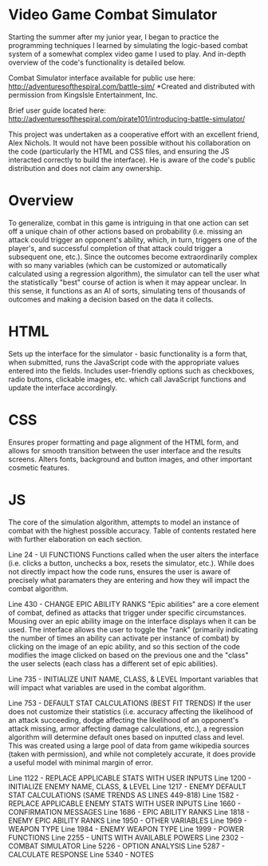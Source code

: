 # Video Game Combat Simulator
Starting the summer after my junior year, I began to practice the programming techniques I learned by simulating the logic-based combat system of a somewhat complex video game I used to play. And in-depth overview of the code's functionality is detailed below.

Combat Simulator interface available for public use here:
http://adventuresofthespiral.com/battle-sim/
*Created and distributed with permission from KingsIsle Entertainment, Inc.

Brief user guide located here:
http://adventuresofthespiral.com/pirate101/introducing-battle-simulator/

This project was undertaken as a cooperative effort with an excellent friend, Alex Nichols. It would not have been possible without his collaboration on the code (particularly the HTML and CSS files, and ensuring the JS interacted correctly to build the interface). He is aware of the code's public distribution and does not claim any ownership.

# Overview

To generalize, combat in this game is intriguing in that one action can set off a unique chain of other actions based on probability (i.e. missing an attack could trigger an opponent's ability, which, in turn, triggers one of the player's, and successful completion of that attack could trigger a subsequent one, etc.). Since the outcomes become extraordinarily complex with so many variables (which can be customized or automatically calculated using a regression algorithm), the simulator can tell the user what the statistically "best" course of action is when it may appear unclear. In this sense, it functions as an AI of sorts, simulating tens of thousands of outcomes and making a decision based on the data it collects.

# HTML

Sets up the interface for the simulator - basic functionality is a form that, when submitted, runs the JavaScript code with the appropriate values entered into the fields. Includes user-friendly options such as checkboxes, radio buttons, clickable images, etc. which call JavaScript functions and update the interface accordingly.

# CSS

Ensures proper formatting and page alignment of the HTML form, and allows for smooth transition between the user interface and the results screens. Alters fonts, background and button images, and other important cosmetic features.

# JS

The core of the simulation algorithm, attempts to model an instance of combat with the highest possible accuracy. Table of contents restated here with further elaboration on each section.

 Line 24 - UI FUNCTIONS
  Functions called when the user alters the interface (i.e. clicks a button, unchecks a box, resets the simulator, etc.). While does not   directly impact how the code runs, ensures the user is aware of precisely what paramaters they are entering and how they will impact     the combat algorithm.

  Line 430 - CHANGE EPIC ABILITY RANKS
   "Epic abilities" are a core element of combat, defined as attacks that trigger under specific circumstances. Mousing over an epic        ability image on the interface displays when it can be used. The interface allows the user to toggle the "rank" (primarily indicating    the number of times an ability can activate per instance of combat) by clicking on the image of an epic ability, and so this section    of the code modifies the image clicked on based on the previous one and the "class" the user selects (each class has a different set    of epic abilities).
   
  Line 735 - INITIALIZE UNIT NAME, CLASS, & LEVEL
    Important variables that will impact what variables are used in the combat algorithm.
   
  Line 753 - DEFAULT STAT CALCULATIONS (BEST FIT TRENDS)
   If the user does not customize their statistics (i.e. accuracy affecting the likelihood of an attack succeeding, dodge affecting the    likelihood of an opponent's attack missing, armor affecting damage calculations, etc.), a regression algorithm will determine default    ones based on inputted class and level. This was created using a large pool of data from game wikipedia sources (taken with
   permission), and while not completely accurate, it does provide a useful model with minimal margin of error.
   
 Line 1122 - REPLACE APPLICABLE STATS WITH USER INPUTS
 Line 1200 - INITIALIZE ENEMY NAME, CLASS, & LEVEL
 Line 1217 - ENEMY DEFAULT STAT CALCULATIONS (SAME TRENDS AS LINES 449-818)
 Line 1582 - REPLACE APPLICABLE ENEMY STATS WITH USER INPUTS
 Line 1660 - CONFIRMATION MESSAGES
 Line 1686 - EPIC ABILITY RANKS
 Line 1818 - ENEMY EPIC ABILITY RANKS
 Line 1950 - OTHER VARIABLES
 Line 1969 - WEAPON TYPE
 Line 1984 - ENEMY WEAPON TYPE
 Line 1999 - POWER FUNCTIONS
 Line 2255 - UNITS WITH AVAILABLE POWERS
 Line 2302 - COMBAT SIMULATOR
 Line 5226 - OPTION ANALYSIS
 Line 5287 - CALCULATE RESPONSE
 Line 5340 - NOTES
